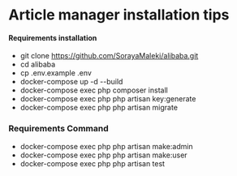
# Article manager installation tips

#### Requirements installation

- git clone https://github.com/SorayaMaleki/alibaba.git
- cd alibaba
- cp .env.example .env
- docker-compose up -d --build
- docker-compose exec php composer install
- docker-compose exec php php artisan key:generate
- docker-compose exec php php artisan migrate


### Requirements Command
- docker-compose exec php php artisan make:admin
- docker-compose exec php php artisan make:user
- docker-compose exec php php artisan test